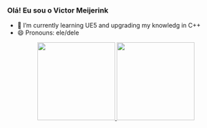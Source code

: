 ### Olá! Eu sou o Victor Meijerink

- 🌱 I’m currently learning UE5 and upgrading my knowledg in C++
- 😄 Pronouns: ele/dele

<div align="center">
  <a href="https://github.com/victorramos12">
  <img height="180em" src="https://github-readme-stats.vercel.app/api?username=victorramos12&show_icons=false&theme=dark&include_all_commits=true&count_private=true"/>
  <img height="180em" src="https://github-readme-stats.vercel.app/api/top-langs/?username=victorramos12&layout=compact&langs_count=7&theme=dark"/>
</div>
